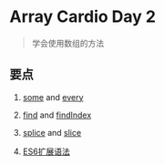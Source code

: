 # Array Cardio Day 2

> 学会使用数组的方法

## 要点

1. [some](https://developer.mozilla.org/zh-CN/docs/Web/JavaScript/Reference/Global_Objects/Array/some) and [every](https://developer.mozilla.org/zh-CN/docs/Web/JavaScript/Reference/Global_Objects/Array/every)

2. [find](https://developer.mozilla.org/zh-CN/docs/Web/JavaScript/Reference/Global_Objects/Array/find) and [findIndex](https://developer.mozilla.org/zh-CN/docs/Web/JavaScript/Reference/Global_Objects/Array/findIndex)

3. [splice](https://developer.mozilla.org/zh-CN/docs/Web/JavaScript/Reference/Global_Objects/Array/splice) and [slice](https://developer.mozilla.org/zh-CN/docs/Web/JavaScript/Reference/Global_Objects/Array/slice)

4. [ES6扩展语法](https://developer.mozilla.org/zh-CN/docs/Web/JavaScript/Reference/Operators/Spread_operator)
